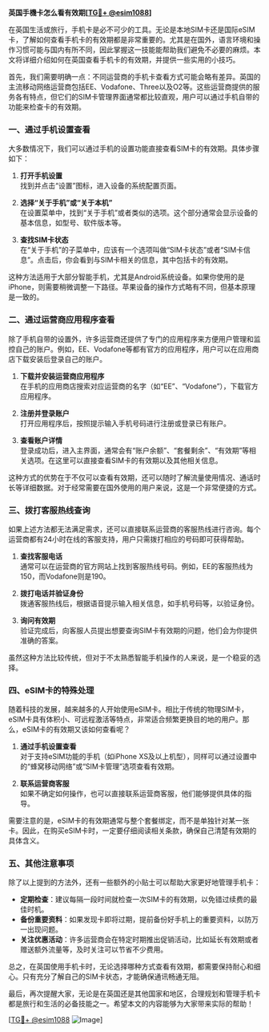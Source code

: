 **英国手機卡怎么看有效期[[TG💪+ @esim1088](https://t.me/s/esim1088)]**

在英国生活或旅行，手机卡是必不可少的工具。无论是本地SIM卡还是国际eSIM卡，了解如何查看手机卡的有效期都是非常重要的。尤其是在国外，语言环境和操作习惯可能与国内有所不同，因此掌握这一技能能帮助我们避免不必要的麻烦。本文将详细介绍如何在英国查看手机卡的有效期，并提供一些实用的小技巧。

首先，我们需要明确一点：不同运营商的手机卡查看方式可能会略有差异。英国的主流移动网络运营商包括EE、Vodafone、Three以及O2等。这些运营商提供的服务各有特点，但它们的SIM卡管理界面通常都比较直观，用户可以通过手机自带的功能来检查卡的有效期。

### 一、通过手机设置查看

大多数情况下，我们可以通过手机的设置功能直接查看SIM卡的有效期。具体步骤如下：

1. **打开手机设置**  
   找到并点击“设置”图标，进入设备的系统配置页面。

2. **选择“关于手机”或“关于本机”**  
   在设置菜单中，找到“关于手机”或者类似的选项。这个部分通常会显示设备的基本信息，如型号、软件版本等。

3. **查找SIM卡状态**  
   在“关于手机”的子菜单中，应该有一个选项叫做“SIM卡状态”或者“SIM卡信息”。点击后，你会看到与SIM卡相关的信息，其中包括卡的有效期。

这种方法适用于大部分智能手机，尤其是Android系统设备。如果你使用的是iPhone，则需要稍微调整一下路径。苹果设备的操作方式略有不同，但基本原理是一致的。

### 二、通过运营商应用程序查看

除了手机自带的设置外，许多运营商还提供了专门的应用程序来方便用户管理和监控自己的账户。例如，EE、Vodafone等都有官方的应用程序，用户可以在应用商店下载安装后登录自己的账户。

1. **下载并安装运营商应用程序**  
   在手机的应用商店搜索对应运营商的名字（如“EE”、“Vodafone”），下载官方应用程序。

2. **注册并登录账户**  
   打开应用程序后，按照提示输入手机号码进行注册或登录已有账户。

3. **查看账户详情**  
   登录成功后，进入主界面，通常会有“账户余额”、“套餐剩余”、“有效期”等相关选项。在这里可以直接查看SIM卡的有效期以及其他相关信息。

这种方式的优势在于不仅可以查看有效期，还可以随时了解流量使用情况、通话时长等详细数据。对于经常需要在国外使用的用户来说，这是一个非常便捷的方式。

### 三、拨打客服热线查询

如果上述方法都无法满足需求，还可以直接联系运营商的客服热线进行咨询。每个运营商都有24小时在线的客服支持，用户只需拨打相应的号码即可获得帮助。

1. **查找客服电话**  
   通常可以在运营商的官方网站上找到客服热线号码。例如，EE的客服热线为150，而Vodafone则是190。

2. **拨打电话并验证身份**  
   拨通客服热线后，根据语音提示输入相关信息，如手机号码等，以验证身份。

3. **询问有效期**  
   验证完成后，向客服人员提出想要查询SIM卡有效期的问题，他们会为你提供准确的答案。

虽然这种方法比较传统，但对于不太熟悉智能手机操作的人来说，是一个稳妥的选择。

### 四、eSIM卡的特殊处理

随着科技的发展，越来越多的人开始使用eSIM卡。相比于传统的物理SIM卡，eSIM卡具有体积小、可远程激活等特点，非常适合频繁更换目的地的用户。那么，eSIM卡的有效期又该如何查看呢？

1. **通过手机设置查看**  
   对于支持eSIM功能的手机（如iPhone XS及以上机型），同样可以通过设置中的“蜂窝移动网络”或“SIM卡管理”选项查看有效期。

2. **联系运营商客服**  
   如果不确定如何操作，也可以直接联系运营商客服，他们能够提供具体的指导。

需要注意的是，eSIM卡的有效期通常与整个套餐绑定，而不是单独针对某一张卡。因此，在购买eSIM卡时，一定要仔细阅读相关条款，确保自己清楚有效期的具体含义。

### 五、其他注意事项

除了以上提到的方法外，还有一些额外的小贴士可以帮助大家更好地管理手机卡：

- **定期检查**：建议每隔一段时间就检查一次SIM卡的有效期，以免错过续费的最佳时机。
- **备份重要资料**：如果发现卡即将过期，提前备份好手机上的重要资料，以防万一出现问题。
- **关注优惠活动**：许多运营商会在特定时期推出促销活动，比如延长有效期或者赠送额外流量等，及时关注可以节省不少费用。

总之，在英国使用手机卡时，无论选择哪种方式查看有效期，都需要保持耐心和细心。只有充分了解自己的SIM卡状态，才能确保通讯畅通无阻。

最后，再次提醒大家，无论是在英国还是其他国家和地区，合理规划和管理手机卡都是旅行和生活的必备技能之一。希望本文的内容能够为大家带来实际的帮助！

[[TG💪+ @esim1088](https://t.me/s/esim1088) ![Image](https://i.postimg.cc/4NQfJmqS/Snipaste-2025-05-13-00-14-12.png)]